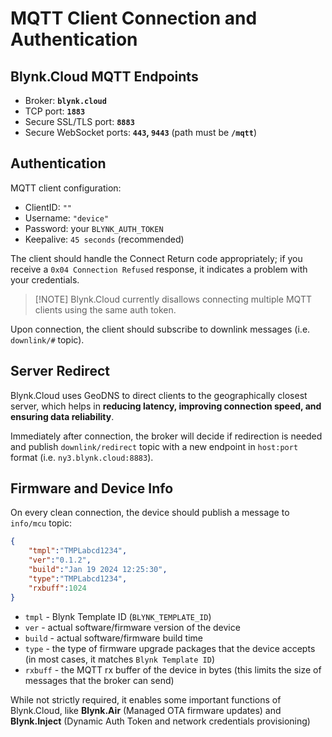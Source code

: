 # MQTT Client Connection and Authentication

## Blynk.Cloud MQTT Endpoints

- Broker:                 **`blynk.cloud`**
- TCP port:               **`1883`**
- Secure SSL/TLS port:    **`8883`**
- Secure WebSocket ports: **`443`, `9443`** (path must be **`/mqtt`**)

## Authentication

MQTT client configuration:

- ClientID: `""`
- Username: `"device"`
- Password: your `BLYNK_AUTH_TOKEN`
- Keepalive: `45 seconds` (recommended)

The client should handle the Connect Return code appropriately; if you receive
a `0x04 Connection Refused` response, it indicates a problem with your credentials.

> [!NOTE] Blynk.Cloud currently disallows connecting multiple MQTT clients using the same auth token.

Upon connection, the client should subscribe to downlink messages (i.e. `downlink/#` topic).

## Server Redirect

Blynk.Cloud uses GeoDNS to direct clients to the geographically closest server,
which helps in **reducing latency, improving connection speed, and ensuring data reliability**.

Immediately after connection, the broker will decide if redirection is needed
and publish `downlink/redirect` topic with a new endpoint in `host:port` format (i.e. `ny3.blynk.cloud:8883`).

## Firmware and Device Info

On every clean connection, the device should publish a message to `info/mcu` topic:

```json
{
    "tmpl":"TMPLabcd1234",
    "ver":"0.1.2",
    "build":"Jan 19 2024 12:25:30",
    "type":"TMPLabcd1234",
    "rxbuff":1024
}
```

- `tmpl`   - Blynk Template ID (`BLYNK_TEMPLATE_ID`)
- `ver`    - actual software/firmware version of the device
- `build`  - actual software/firmware build time
- `type`   - the type of firmware upgrade packages that the device accepts (in most cases, it matches `Blynk Template ID`)
- `rxbuff` - the MQTT rx buffer of the device in bytes (this limits the size of messages that the broker can send)

While not strictly required, it enables some important functions of Blynk.Cloud, like **Blynk.Air** (Managed OTA firmware updates) and **Blynk.Inject** (Dynamic Auth Token and network credentials provisioning)

